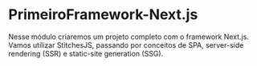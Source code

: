 # PrimeiroFramework-Next.js
Nesse módulo criaremos um projeto completo com o framework Next.js. Vamos utilizar StitchesJS, passando por conceitos de SPA, server-side rendering (SSR) e static-site generation (SSG).
